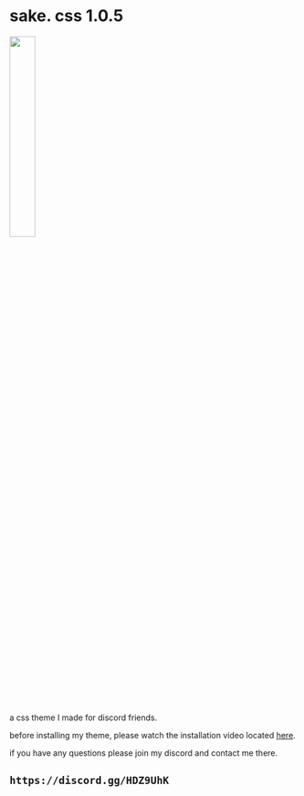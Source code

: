 # **sake. css 1.0.5**
 <img src="https://i.imgur.com/7Xnkgz4.png" width="30%" height="30%">
 
 a css theme I made for discord friends.
 
 before installing my theme, please watch the installation video located [here](https://youtu.be/23HTB91V-n8).
 
 if you have any questions please join my discord and contact me there.

## ```https://discord.gg/HDZ9UhK```
